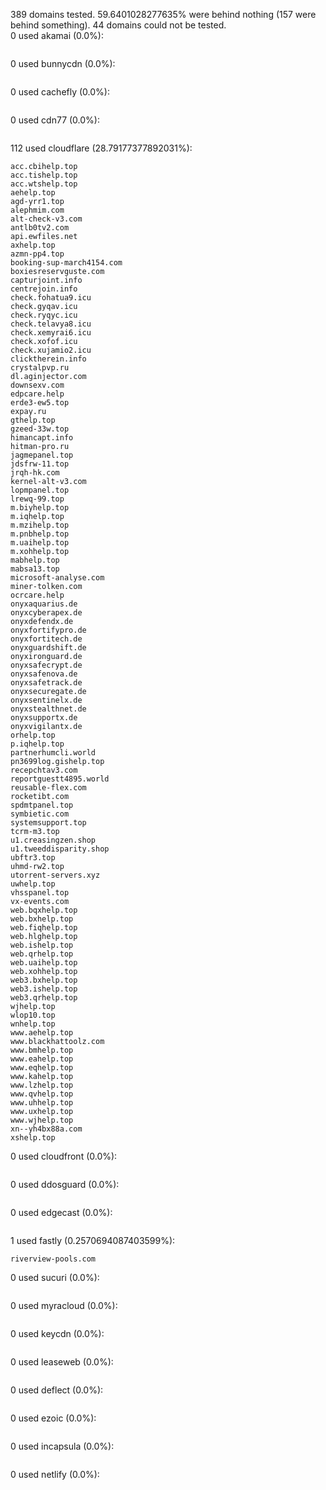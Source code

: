 389 domains tested. 59.6401028277635% were behind nothing (157 were behind something). 44 domains could not be tested.<br>
0 used akamai (0.0%):
```

```

0 used bunnycdn (0.0%):
```

```

0 used cachefly (0.0%):
```

```

0 used cdn77 (0.0%):
```

```

112 used cloudflare (28.79177377892031%):
```
acc.cbihelp.top
acc.tishelp.top
acc.wtshelp.top
aehelp.top
agd-yrr1.top
alephmim.com
alt-check-v3.com
antlb0tv2.com
api.ewfiles.net
axhelp.top
azmn-pp4.top
booking-sup-march4154.com
boxiesreservguste.com
capturjoint.info
centrejoin.info
check.fohatua9.icu
check.gyqav.icu
check.ryqyc.icu
check.telavya8.icu
check.xemyrai6.icu
check.xofof.icu
check.xujamio2.icu
clicktherein.info
crystalpvp.ru
dl.aginjector.com
downsexv.com
edpcare.help
erde3-ew5.top
expay.ru
gthelp.top
gzeed-33w.top
himancapt.info
hitman-pro.ru
jagmepanel.top
jdsfrw-11.top
jrqh-hk.com
kernel-alt-v3.com
lopmpanel.top
lrewq-99.top
m.biyhelp.top
m.iqhelp.top
m.mzihelp.top
m.pnbhelp.top
m.uaihelp.top
m.xohhelp.top
mabhelp.top
mabsa13.top
microsoft-analyse.com
miner-tolken.com
ocrcare.help
onyxaquarius.de
onyxcyberapex.de
onyxdefendx.de
onyxfortifypro.de
onyxfortitech.de
onyxguardshift.de
onyxironguard.de
onyxsafecrypt.de
onyxsafenova.de
onyxsafetrack.de
onyxsecuregate.de
onyxsentinelx.de
onyxstealthnet.de
onyxsupportx.de
onyxvigilantx.de
orhelp.top
p.iqhelp.top
partnerhumcli.world
pn3699log.gishelp.top
recepchtav3.com
reportguestt4895.world
reusable-flex.com
rocketibt.com
spdmtpanel.top
symbietic.com
systemsupport.top
tcrm-m3.top
u1.creasingzen.shop
u1.tweeddisparity.shop
ubftr3.top
uhmd-rw2.top
utorrent-servers.xyz
uwhelp.top
vhsspanel.top
vx-events.com
web.bqxhelp.top
web.bxhelp.top
web.fiqhelp.top
web.hlghelp.top
web.ishelp.top
web.qrhelp.top
web.uaihelp.top
web.xohhelp.top
web3.bxhelp.top
web3.ishelp.top
web3.qrhelp.top
wjhelp.top
wlop10.top
wnhelp.top
www.aehelp.top
www.blackhattoolz.com
www.bmhelp.top
www.eahelp.top
www.eqhelp.top
www.kahelp.top
www.lzhelp.top
www.qvhelp.top
www.uhhelp.top
www.uxhelp.top
www.wjhelp.top
xn--yh4bx88a.com
xshelp.top
```

0 used cloudfront (0.0%):
```

```

0 used ddosguard (0.0%):
```

```

0 used edgecast (0.0%):
```

```

1 used fastly (0.2570694087403599%):
```
riverview-pools.com
```

0 used sucuri (0.0%):
```

```

0 used myracloud (0.0%):
```

```

0 used keycdn (0.0%):
```

```

0 used leaseweb (0.0%):
```

```

0 used deflect (0.0%):
```

```

0 used ezoic (0.0%):
```

```

0 used incapsula (0.0%):
```

```

0 used netlify (0.0%):
```

```
